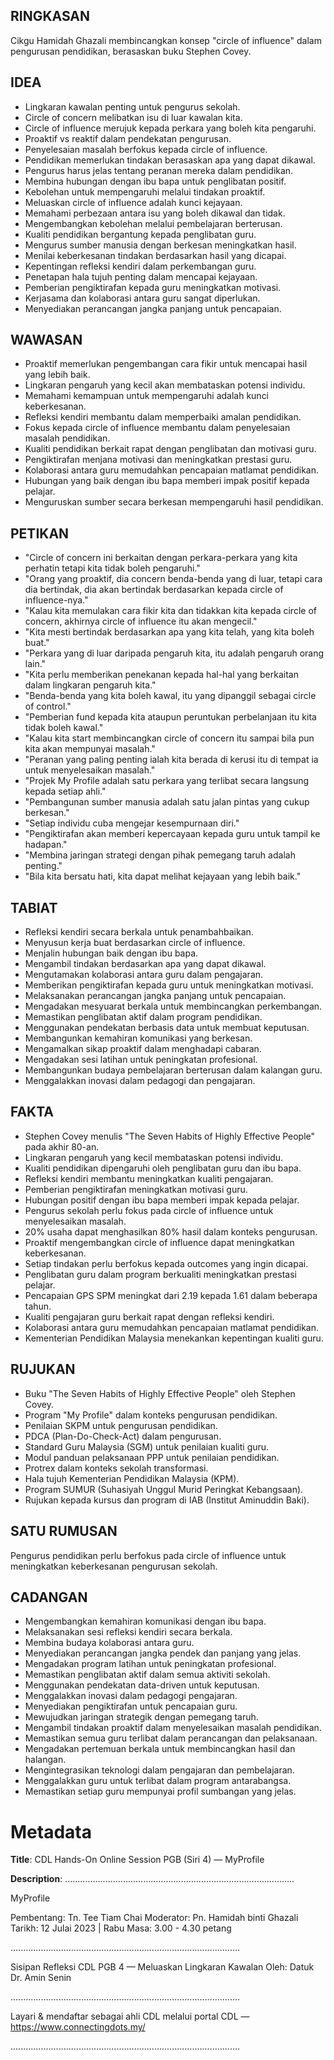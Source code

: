 ## RINGKASAN
Cikgu Hamidah Ghazali membincangkan konsep "circle of influence" dalam pengurusan pendidikan, berasaskan buku Stephen Covey.

## IDEA
- Lingkaran kawalan penting untuk pengurus sekolah.
- Circle of concern melibatkan isu di luar kawalan kita.
- Circle of influence merujuk kepada perkara yang boleh kita pengaruhi.
- Proaktif vs reaktif dalam pendekatan pengurusan.
- Penyelesaian masalah berfokus kepada circle of influence.
- Pendidikan memerlukan tindakan berasaskan apa yang dapat dikawal.
- Pengurus harus jelas tentang peranan mereka dalam pendidikan.
- Membina hubungan dengan ibu bapa untuk penglibatan positif.
- Kebolehan untuk mempengaruhi melalui tindakan proaktif.
- Meluaskan circle of influence adalah kunci kejayaan.
- Memahami perbezaan antara isu yang boleh dikawal dan tidak.
- Mengembangkan kebolehan melalui pembelajaran berterusan.
- Kualiti pendidikan bergantung kepada penglibatan guru.
- Mengurus sumber manusia dengan berkesan meningkatkan hasil.
- Menilai keberkesanan tindakan berdasarkan hasil yang dicapai.
- Kepentingan refleksi kendiri dalam perkembangan guru.
- Penetapan hala tujuh penting dalam mencapai kejayaan.
- Pemberian pengiktirafan kepada guru meningkatkan motivasi.
- Kerjasama dan kolaborasi antara guru sangat diperlukan.
- Menyediakan perancangan jangka panjang untuk pencapaian.

## WAWASAN
- Proaktif memerlukan pengembangan cara fikir untuk mencapai hasil yang lebih baik.
- Lingkaran pengaruh yang kecil akan membataskan potensi individu.
- Memahami kemampuan untuk mempengaruhi adalah kunci keberkesanan.
- Refleksi kendiri membantu dalam memperbaiki amalan pendidikan.
- Fokus kepada circle of influence membantu dalam penyelesaian masalah pendidikan.
- Kualiti pendidikan berkait rapat dengan penglibatan dan motivasi guru.
- Pengiktirafan menjana motivasi dan meningkatkan prestasi guru.
- Kolaborasi antara guru memudahkan pencapaian matlamat pendidikan.
- Hubungan yang baik dengan ibu bapa memberi impak positif kepada pelajar.
- Menguruskan sumber secara berkesan mempengaruhi hasil pendidikan.

## PETIKAN
- "Circle of concern ini berkaitan dengan perkara-perkara yang kita perhatin tetapi kita tidak boleh pengaruhi."
- "Orang yang proaktif, dia concern benda-benda yang di luar, tetapi cara dia bertindak, dia akan bertindak berdasarkan kepada circle of influence-nya."
- "Kalau kita memulakan cara fikir kita dan tidakkan kita kepada circle of concern, akhirnya circle of influence itu akan mengecil."
- "Kita mesti bertindak berdasarkan apa yang kita telah, yang kita boleh buat."
- "Perkara yang di luar daripada pengaruh kita, itu adalah pengaruh orang lain."
- "Kita perlu memberikan penekanan kepada hal-hal yang berkaitan dalam lingkaran pengaruh kita."
- "Benda-benda yang kita boleh kawal, itu yang dipanggil sebagai circle of control."
- "Pemberian fund kepada kita ataupun peruntukan perbelanjaan itu kita tidak boleh kawal."
- "Kalau kita start membincangkan circle of concern itu sampai bila pun kita akan mempunyai masalah."
- "Peranan yang paling penting ialah kita berada di kerusi itu di tempat ia untuk menyelesaikan masalah."
- "Projek My Profile adalah satu perkara yang terlibat secara langsung kepada setiap ahli."
- "Pembangunan sumber manusia adalah satu jalan pintas yang cukup berkesan."
- "Setiap individu cuba mengejar kesempurnaan diri."
- "Pengiktirafan akan memberi kepercayaan kepada guru untuk tampil ke hadapan."
- "Membina jaringan strategi dengan pihak pemegang taruh adalah penting."
- "Bila kita bersatu hati, kita dapat melihat kejayaan yang lebih baik."

## TABIAT
- Refleksi kendiri secara berkala untuk penambahbaikan.
- Menyusun kerja buat berdasarkan circle of influence.
- Menjalin hubungan baik dengan ibu bapa.
- Mengambil tindakan berdasarkan apa yang dapat dikawal.
- Mengutamakan kolaborasi antara guru dalam pengajaran.
- Memberikan pengiktirafan kepada guru untuk meningkatkan motivasi.
- Melaksanakan perancangan jangka panjang untuk pencapaian.
- Mengadakan mesyuarat berkala untuk membincangkan perkembangan.
- Memastikan penglibatan aktif dalam program pendidikan.
- Menggunakan pendekatan berbasis data untuk membuat keputusan.
- Membangunkan kemahiran komunikasi yang berkesan.
- Mengamalkan sikap proaktif dalam menghadapi cabaran.
- Mengadakan sesi latihan untuk peningkatan profesional.
- Membangunkan budaya pembelajaran berterusan dalam kalangan guru.
- Menggalakkan inovasi dalam pedagogi dan pengajaran.

## FAKTA
- Stephen Covey menulis "The Seven Habits of Highly Effective People" pada akhir 80-an.
- Lingkaran pengaruh yang kecil membataskan potensi individu.
- Kualiti pendidikan dipengaruhi oleh penglibatan guru dan ibu bapa.
- Refleksi kendiri membantu meningkatkan kualiti pengajaran.
- Pemberian pengiktirafan meningkatkan motivasi guru.
- Hubungan positif dengan ibu bapa memberi impak kepada pelajar.
- Pengurus sekolah perlu fokus pada circle of influence untuk menyelesaikan masalah.
- 20% usaha dapat menghasilkan 80% hasil dalam konteks pengurusan.
- Proaktif mengembangkan circle of influence dapat meningkatkan keberkesanan.
- Setiap tindakan perlu berfokus kepada outcomes yang ingin dicapai.
- Penglibatan guru dalam program berkualiti meningkatkan prestasi pelajar.
- Pencapaian GPS SPM meningkat dari 2.19 kepada 1.61 dalam beberapa tahun.
- Kualiti pengajaran guru berkait rapat dengan refleksi kendiri.
- Kolaborasi antara guru memudahkan pencapaian matlamat pendidikan.
- Kementerian Pendidikan Malaysia menekankan kepentingan kualiti guru.

## RUJUKAN
- Buku "The Seven Habits of Highly Effective People" oleh Stephen Covey.
- Program "My Profile" dalam konteks pengurusan pendidikan.
- Penilaian SKPM untuk pengurusan pendidikan.
- PDCA (Plan-Do-Check-Act) dalam pengurusan.
- Standard Guru Malaysia (SGM) untuk penilaian kualiti guru.
- Modul panduan pelaksanaan PPP untuk penilaian pendidikan.
- Protrex dalam konteks sekolah transformasi.
- Hala tujuh Kementerian Pendidikan Malaysia (KPM).
- Program SUMUR (Suhasiyah Unggul Murid Peringkat Kebangsaan).
- Rujukan kepada kursus dan program di IAB (Institut Aminuddin Baki).

## SATU RUMUSAN
Pengurus pendidikan perlu berfokus pada circle of influence untuk meningkatkan keberkesanan pengurusan sekolah.

## CADANGAN
- Mengembangkan kemahiran komunikasi dengan ibu bapa.
- Melaksanakan sesi refleksi kendiri secara berkala.
- Membina budaya kolaborasi antara guru.
- Menyediakan perancangan jangka pendek dan panjang yang jelas.
- Mengadakan program latihan untuk peningkatan profesional.
- Memastikan penglibatan aktif dalam semua aktiviti sekolah.
- Menggunakan pendekatan data-driven untuk keputusan.
- Menggalakkan inovasi dalam pedagogi pengajaran.
- Menyediakan pengiktirafan untuk pencapaian guru.
- Mewujudkan jaringan strategik dengan pemegang taruh.
- Mengambil tindakan proaktif dalam menyelesaikan masalah pendidikan.
- Memastikan semua guru terlibat dalam perancangan dan pelaksanaan.
- Mengadakan pertemuan berkala untuk membincangkan hasil dan halangan.
- Mengintegrasikan teknologi dalam pengajaran dan pembelajaran.
- Menggalakkan guru untuk terlibat dalam program antarabangsa.
- Memastikan setiap guru mempunyai profil sumbangan yang jelas.

# Metadata
**Title**: CDL Hands-On Online Session PGB (Siri 4) — MyProfile

**Description**: ...........................................................................................

MyProfile

Pembentang: Tn. Tee Tiam Chai
Moderator: Pn. Hamidah binti Ghazali
Tarikh: 12 Julai 2023   |   Rabu
Masa: 3.00 - 4.30 petang

...........................................................................................

Sisipan Refleksi CDL PGB 4 — Meluaskan Lingkaran Kawalan
Oleh: Datuk Dr. Amin Senin

...........................................................................................

Layari & mendaftar sebagai ahli CDL melalui portal CDL — https://www.connectingdots.my/

...........................................................................................